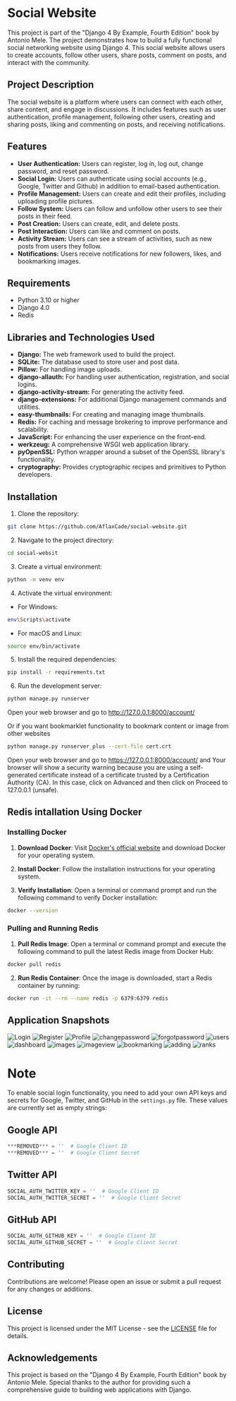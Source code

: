 # Social Website

This project is part of the "Django 4 By Example, Fourth Edition" book by Antonio Mele. The project demonstrates how to build a fully functional social networking website using Django 4. This social website allows users to create accounts, follow other users, share posts, comment on posts, and interact with the community.

## Project Description

The social website is a platform where users can connect with each other, share content, and engage in discussions. It includes features such as user authentication, profile management, following other users, creating and sharing posts, liking and commenting on posts, and receiving notifications.

## Features

- **User Authentication:** Users can register, log in, log out, change password, and reset password.
- **Social Login:** Users can authenticate using social accounts (e.g., Google, Twitter and Github) in addition to email-based authentication.
- **Profile Management:** Users can create and edit their profiles, including uploading profile pictures.
- **Follow System:** Users can follow and unfollow other users to see their posts in their feed.
- **Post Creation:** Users can create, edit, and delete posts.
- **Post Interaction:** Users can like and comment on posts.
- **Activity Stream:** Users can see a stream of activities, such as new posts from users they follow.
- **Notifications:** Users receive notifications for new followers, likes, and bookmarking images.

## Requirements

- Python 3.10 or higher
- Django 4.0
- Redis

## Libraries and Technologies Used

- **Django:** The web framework used to build the project.
- **SQLite:** The database used to store user and post data.
- **Pillow:** For handling image uploads.
- **django-allauth:** For handling user authentication, registration, and social logins.
- **django-activity-stream:** For generating the activity feed.
- **django-extensions:** For additional Django management commands and utilities.
- **easy-thumbnails:** For creating and managing image thumbnails.
- **Redis:** For caching and message brokering to improve performance and scalability.
- **JavaScript:** For enhancing the user experience on the front-end.
- **werkzeug:** A comprehensive WSGI web application library.
- **pyOpenSSL:** Python wrapper around a subset of the OpenSSL library's functionality.
- **cryptography:** Provides cryptographic recipes and primitives to Python developers.

## Installation

1. Clone the repository:

```bash
git clone https://github.com/AflaxCade/social-website.git
```

2. Navigate to the project directory:

```bash
cd social-websit
```

3. Create a virtual environment:

```bash
python -m venv env
```

4. Activate the virtual environment:

- For Windows:

```bash
env\Scripts\activate
```

- For macOS and Linux:

```bash
source env/bin/activate
```

5. Install the required dependencies:

```bash
pip install -r requirements.txt
```

6. Run the development server:

```bash
python manage.py runserver
```

Open your web browser and go to http://127.0.0.1:8000/account/

Or if you want bookmarklet functionality to bookmark content or image from other websites

```bash
python manage.py runserver_plus --cert-file cert.crt
```

Open your web browser and go to https://127.0.0.1:8000/account/ and Your browser will show a security warning because you are using a self-generated certificate instead
of a certificate trusted by a Certification Authority (CA). In this case, click on Advanced and then click on Proceed to 127.0.0.1 (unsafe).

## Redis intallation Using Docker

### Installing Docker

1. **Download Docker**: Visit [Docker's official website](https://www.docker.com/get-started) and download Docker for your operating system.
   
2. **Install Docker**: Follow the installation instructions for your operating system.

3. **Verify Installation**: Open a terminal or command prompt and run the following command to verify Docker installation:

```bash
docker --version
```

### Pulling and Running Redis

1. **Pull Redis Image**: Open a terminal or command prompt and execute the following command to pull the latest Redis image from Docker Hub:

```bash
docker pull redis
```

2. **Run Redis Container**: Once the image is downloaded, start a Redis container by running:

```bash
docker run -it --rm --name redis -p 6379:6379 redis
```

## Application Snapshots

![Login](https://github.com/AflaxCade/social-website/blob/main/Snapshots/login.png)
![Register](https://github.com/AflaxCade/social-website/blob/main/Snapshots/register.png)
![Profile](https://github.com/AflaxCade/social-website/blob/main/Snapshots/Edit%20account.png)
![changepassword](https://github.com/AflaxCade/social-website/blob/main/Snapshots/change%20password.png)
![forgotpassword](https://github.com/AflaxCade/social-website/blob/main/Snapshots/forgot%20password.png)
![users](https://github.com/AflaxCade/social-website/blob/main/Snapshots/users.png)
![dashboard](https://github.com/AflaxCade/social-website/blob/main/Snapshots/dashboard.png)
![images](https://github.com/AflaxCade/social-website/blob/main/Snapshots/images.png)
![imageview](https://github.com/AflaxCade/social-website/blob/main/Snapshots/image%20view.png)
![bookmarking](https://github.com/AflaxCade/social-website/blob/main/Snapshots/bookmarking%20image.png)
![adding](https://github.com/AflaxCade/social-website/blob/main/Snapshots/Ading%20image.png)
![ranks](https://github.com/AflaxCade/social-website/blob/main/Snapshots/Images%20ranking.png)

# Note

To enable social login functionality, you need to add your own API keys and secrets for Google, Twitter, and GitHub in the `settings.py` file. These values are currently set as empty strings:

## Google API
```python
***REMOVED*** = ''  # Google Client ID
***REMOVED*** = ''  # Google Client Secret
```

## Twitter API
```python
SOCIAL_AUTH_TWITTER_KEY = ''  # Google Client ID
SOCIAL_AUTH_TWITTER_SECRET = ''  # Google Client Secret
```

## GitHub API
```python
SOCIAL_AUTH_GITHUB_KEY = ''  # Google Client ID
SOCIAL_AUTH_GITHUB_SECRET = ''  # Google Client Secret
```

## Contributing

Contributions are welcome! Please open an issue or submit a pull request for any changes or additions.

## License
This project is licensed under the MIT License - see the [LICENSE](LICENSE) file for details.

## Acknowledgements

This project is based on the "Django 4 By Example, Fourth Edition" book by Antonio Mele. Special thanks to the author for providing such a comprehensive guide to building web applications with Django.
